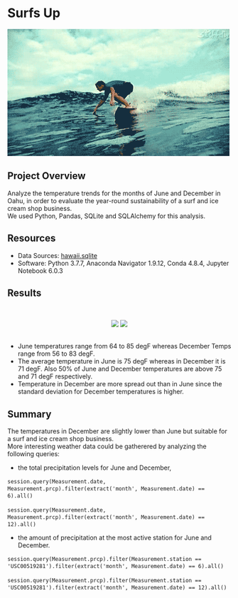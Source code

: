 # Surfs Up

![surfer_image](static/images/surfer.gif)

## Project Overview 
Analyze the temperature trends for the months of June and December in Oahu, in order  to evaluate the year-round sustainability of a surf and ice cream shop business.<br/>
We used Python, Pandas, SQLite and SQLAlchemy for this analysis.

## Resources
- Data Sources: [hawaii.sqlite](https://github.com/cedoula/surfs_up/blob/master/hawaii.sqlite)
- Software: Python 3.7.7, Anaconda Navigator 1.9.12, Conda 4.8.4, Jupyter Notebook 6.0.3

## Results
<br/>
 <p align="center">
  <img src="https://user-images.githubusercontent.com/68669675/94208588-d1b06c00-fe8f-11ea-980c-5b013b4407e7.png">
  <img src="https://user-images.githubusercontent.com/68669675/94208585-d117d580-fe8f-11ea-8eff-267885bffc4a.png">
<br/><br/>

- June temperatures range from 64 to 85 degF whereas December Temps range from 56 to 83 degF.
- The average temperature in June is 75 degF whereas in December it is 71 degF. Also 50% of June and December temperatures are above 75 and 71 degF respectively.
- Temperature in December are more spread out than in June since the standard deviation for December temperatures is higher.

## Summary
The temperatures in December are slightly lower than June but suitable for a surf and ice cream shop business.<br/>
More interesting weather data could be gatherered by analyzing the following queries:
 - the total precipitation levels for June and December,
 ```
 session.query(Measurement.date, Measurement.prcp).filter(extract('month', Measurement.date) == 6).all()

 session.query(Measurement.date, Measurement.prcp).filter(extract('month', Measurement.date) == 12).all()
```
 - the amount of precipitation at the most active station for June and December.
 ```
 session.query(Measurement.prcp).filter(Measurement.station == 'USC00519281').filter(extract('month', Measurement.date) == 6).all()

 session.query(Measurement.prcp).filter(Measurement.station == 'USC00519281').filter(extract('month', Measurement.date) == 12).all()
 ```